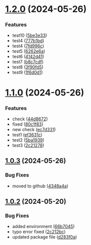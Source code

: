 # [1.2.0](https://github.com/krishpy3/krishpy3-npm/compare/v1.1.0...v1.2.0) (2024-05-26)


### Features

* test10 ([5be3e33](https://github.com/krishpy3/krishpy3-npm/commit/5be3e3377e26ce5048d49f5cac0d602299a76421))
* test4 ([777b1bd](https://github.com/krishpy3/krishpy3-npm/commit/777b1bdcb2f6368dbc67dfb2138ca5f05de28731))
* test4 ([7fd996c](https://github.com/krishpy3/krishpy3-npm/commit/7fd996c3e96162a274b24fb3f7669c3159e7826b))
* test5 ([6262e6a](https://github.com/krishpy3/krishpy3-npm/commit/6262e6ae6e53bfd07100da65550705bd300ffb3c))
* test6 ([4142d41](https://github.com/krishpy3/krishpy3-npm/commit/4142d41bc93fa994d6e9be76c211c30975fbc1b9))
* test7 ([b8c7cdf](https://github.com/krishpy3/krishpy3-npm/commit/b8c7cdfce2390a0bda8e408413f8dd900c706fb6))
* test8 ([3f90fd5](https://github.com/krishpy3/krishpy3-npm/commit/3f90fd5f26d1e2c75c8b8fd9ee55ed4ef6fbf4bd))
* test9 ([1f6d0d1](https://github.com/krishpy3/krishpy3-npm/commit/1f6d0d110a8a951bc6dd33cd1484c9b9d43d6c0c))

# [1.1.0](https://github.com/krishpy3/krishpy3-npm/compare/v1.0.3...v1.1.0) (2024-05-26)


### Features

* check ([44d8672](https://github.com/krishpy3/krishpy3-npm/commit/44d867200dcb0de0dfed7fb6fcbd2561ac31bcd6))
* fixed ([80c1f83](https://github.com/krishpy3/krishpy3-npm/commit/80c1f83ebe76dcac8707ead8cd61b0de3ccdab01))
* new check ([ec7d331](https://github.com/krishpy3/krishpy3-npm/commit/ec7d3317825abad9d8d6d7dc66e989e7fe8b810d))
* test1 ([ef3631c](https://github.com/krishpy3/krishpy3-npm/commit/ef3631c2d2f063b41f2deb1befe1a401de018f9e))
* test2 ([5ba1939](https://github.com/krishpy3/krishpy3-npm/commit/5ba193949a98c31358dc91ab42f5a65edc6e7de3))
* test3 ([2c21278](https://github.com/krishpy3/krishpy3-npm/commit/2c2127840506c4d5001c766c2f9d3bd935c2337a))

## [1.0.3](https://github.com/krishpy3/krishpy3-npm/compare/v1.0.2...v1.0.3) (2024-05-26)


### Bug Fixes

* moved to github ([4348a4a](https://github.com/krishpy3/krishpy3-npm/commit/4348a4a5379a87be550961936211842316591531))

## [1.0.2](https://github.com/krishpy3/krishpy3-npm/compare/v1.0.1...v1.0.2) (2024-05-20)


### Bug Fixes

* added environment ([66b7045](https://github.com/krishpy3/krishpy3-npm/commit/66b70453a6ac6d69c731ce56692bb5485f47ce36))
* typo error fixed ([2c212bc](https://github.com/krishpy3/krishpy3-npm/commit/2c212bc1d921d8887d0619408026cd94ec50bcff))
* updated package file ([d283f0a](https://github.com/krishpy3/krishpy3-npm/commit/d283f0af1313638d0a5032f6e3c2e15e8e0e95c9))
